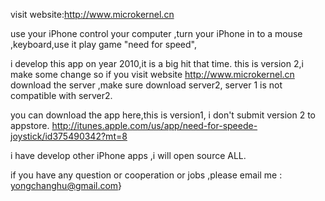 
visit website:http://www.microkernel.cn

use your iPhone control your computer ,turn your iPhone in to a mouse ,keyboard,use it play game
"need for speed",

i develop this app on year 2010,it is a big hit that time.
this is version 2,i make some change 
so if you visit website http://www.microkernel.cn download the server ,make sure download 
server2, server 1 is not compatible with server2.

you can download the app here,this is version1, i don't submit version 2 to appstore.
http://itunes.apple.com/us/app/need-for-speede-joystick/id375490342?mt=8

i have develop other iPhone apps ,i will open source ALL.

if you have any question or cooperation or jobs ,please email me : yongchanghu@gmail.com}